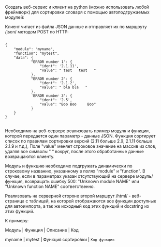 Создать веб-сервис и клиент на python (можно использовать любой фреймворк) для сортировки словаря с помощью автоподгружаемых модулей:

Клиент читает из файла JSON данные и отправляет их по маршруту /json/ методом POST по HTTP:
<pre>
<code>
{
	"module": "myname",
	"function": "mytest",
	"data": {
			"ERROR number 1": {
				"ident": '2.1.11',
				"value": " test   test   "
			},
			"ERROR number 2": {
				"ident": '2.1.2',
				"value": " bla bla   "
			},
			'ERROR number 3': {
				"ident": '2.5',
				"value": "Boo Boo     Boo"
			}
	}
}
</code>
</pre>
Необходимо на веб-сервере реализовать пример модуля и функции, которой передается один параметр - данные JSON.
Функция сортирует список по правилам сортировки версий (2.11 больше 2.9, 2.1.11 больше 2.1.9 и т.д.),
Поле "value" меняет строковое значение на массив из слов, удаляя все символы “ “ вокруг,
после этого обработанные данные возвращаются клиенту.

Модуль и функцию необходимо подгружать динамически по строковому названию, указанному в полях "module" и "function".
В случае, если в параметрах указан отсутствующий на сервере модуль/функция, возвращать ошибку 500: "Unknown module NAME" или "Unknown function NAME" соответственно.

Реализовать на серверной стороне второй маршрут /html/ - веб-страница с таблицей, на которой отображаются все функции доступные для автоимпорта, а так же исходный код этих функций и docstring из этих функций.

К примеру:

Модуль   | Функция 	| Описание		  | Код

myname | mytest	| Функция сортировки | <code>Код функции</code>
